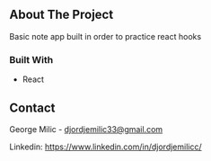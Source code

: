<!-- ABOUT THE PROJECT -->
## About The Project

Basic note app built in order to practice react hooks 


### Built With

* React


<!-- CONTACT -->
## Contact

George Milic -  djordjemilic33@gmail.com

Linkedin: https://www.linkedin.com/in/djordjemilicc/
